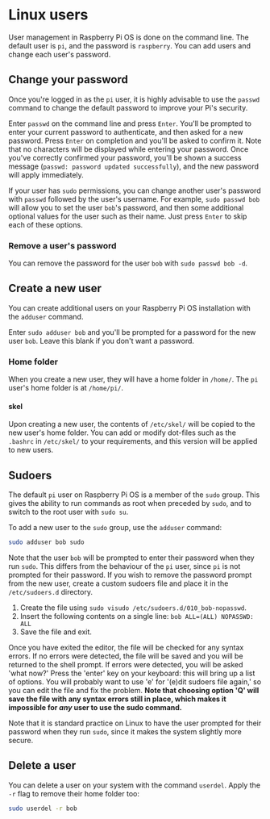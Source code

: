 # Linux users

User management in Raspberry Pi OS is done on the command line. The default user is `pi`, and the password is `raspberry`. You can add users and change each user's password.

## Change your password

Once you're logged in as the `pi` user, it is highly advisable to use the `passwd` command to change the default password to improve your Pi's security.

Enter `passwd` on the command line and press `Enter`. You'll be prompted to enter your current password to authenticate, and then asked for a new password. Press `Enter` on completion and you'll be asked to confirm it. Note that no characters will be displayed while entering your password. Once you've correctly confirmed your password, you'll be shown a success message (`passwd: password updated successfully`), and the new password will apply immediately.

If your user has `sudo` permissions, you can change another user's password with `passwd` followed by the user's username. For example, `sudo passwd bob` will allow you to set the user `bob`'s password, and then some additional optional values for the user such as their name. Just press `Enter` to skip each of these options.

### Remove a user's password

You can remove the password for the user `bob` with `sudo passwd bob -d`.

## Create a new user

You can create additional users on your Raspberry Pi OS installation with the `adduser` command.

Enter `sudo adduser bob` and you'll be prompted for a password for the new user `bob`. Leave this blank if you don't want a password.

### Home folder

When you create a new user, they will have a home folder in `/home/`. The `pi` user's home folder is at `/home/pi/`.

#### skel

Upon creating a new user, the contents of `/etc/skel/` will be copied to the new user's home folder. You can add or modify dot-files such as the `.bashrc` in `/etc/skel/` to your requirements, and this version will be applied to new users.

## Sudoers

The default `pi` user on Raspberry Pi OS is a member of the `sudo` group. This gives the ability to run commands as root when preceded by `sudo`, and to switch to the root user with `sudo su`.

To add a new user to the `sudo` group, use the `adduser` command:

```bash
sudo adduser bob sudo
```

Note that the user `bob` will be prompted to enter their password when they run `sudo`. This differs from the behaviour of the `pi` user, since `pi` is not prompted for their password. If you wish to remove the password prompt from the new user, create a custom sudoers file and place it in the `/etc/sudoers.d` directory.

1. Create the file using `sudo visudo /etc/sudoers.d/010_bob-nopasswd`.
1. Insert the following contents on a single line: `bob ALL=(ALL) NOPASSWD: ALL`
1. Save the file and exit.

Once you have exited the editor, the file will be checked for any syntax errors. If no errors were detected, the file will be saved and you will be returned to the shell prompt. If errors were detected, you will be asked 'what now?' Press the 'enter' key on your keyboard: this will bring up a list of options. You will probably want to use 'e' for '(e)dit sudoers file again,' so you can edit the file and fix the problem. **Note that choosing option 'Q' will save the file with any syntax errors still in place, which makes it impossible for _any_ user to use the sudo command.**

Note that it is standard practice on Linux to have the user prompted for their password when they run `sudo`, since it makes the system slightly more secure.

## Delete a user

You can delete a user on your system with the command `userdel`. Apply the `-r` flag to remove their home folder too:

```bash
sudo userdel -r bob
```
